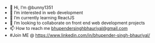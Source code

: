 - 👋 Hi, I’m @bunny1351
- 👀 I’m interested in web development
- 🌱 I’m currently learning ReactJS
- 💞️ I’m looking to collaborate on front end web development projects
- 📫 How to reach me bhupendersinghbhauriyal@gmail.com
- #Join ME @ https://www.linkedin.com/in/bhupender-singh-bhauriyal/

<!---
bunny1351/bunny1351 is a ✨ special ✨ repository because its `README.md` (this file) appears on your GitHub profile.
You can click the Preview link to take a look at your changes.
--->
